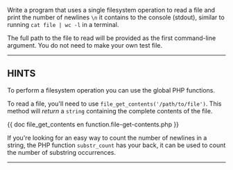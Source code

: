 Write a program that uses a single filesystem operation to read a file and print the number of newlines `\n` it contains to the console (stdout), similar to running `cat file | wc -l` in a terminal.

The full path to the file to read will be provided as the first command-line argument. You do not need to make your own test file. 

----------------------------------------------------------------------
## HINTS

To perform a filesystem operation you can use the global PHP functions.

To read a file, you'll need to use `file_get_contents('/path/to/file')`. This method will *return* a `string` containing the complete contents of the file.

{{ doc file_get_contents en function.file-get-contents.php }}

If you're looking for an easy way to count the number of newlines in a string, the PHP function `substr_count` has your back, it can be used to count the number of substring occurrences.

----------------------------------------------------------------------